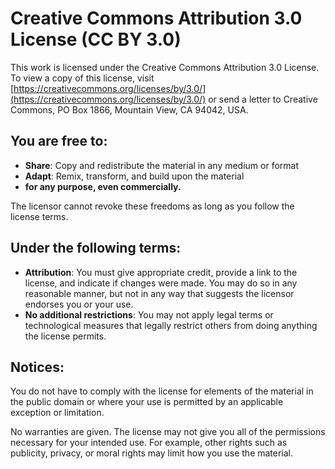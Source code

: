 # Creative Commons Attribution 3.0 License (CC BY 3.0)

This work is licensed under the Creative Commons Attribution 3.0 License. To view a copy of this license, visit [https://creativecommons.org/licenses/by/3.0/](https://creativecommons.org/licenses/by/3.0/) or send a letter to Creative Commons, PO Box 1866, Mountain View, CA 94042, USA.

## You are free to:

- **Share**: Copy and redistribute the material in any medium or format
- **Adapt**: Remix, transform, and build upon the material
- **for any purpose, even commercially.**

The licensor cannot revoke these freedoms as long as you follow the license terms.

## Under the following terms:

- **Attribution**: You must give appropriate credit, provide a link to the license, and indicate if changes were made. You may do so in any reasonable manner, but not in any way that suggests the licensor endorses you or your use.
- **No additional restrictions**: You may not apply legal terms or technological measures that legally restrict others from doing anything the license permits.

## Notices:

You do not have to comply with the license for elements of the material in the public domain or where your use is permitted by an applicable exception or limitation.

No warranties are given. The license may not give you all of the permissions necessary for your intended use. For example, other rights such as publicity, privacy, or moral rights may limit how you use the material.
